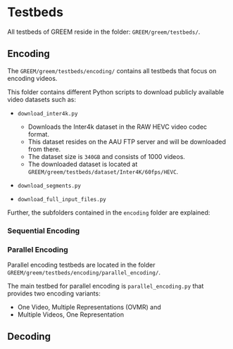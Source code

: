 # Testbeds

All testbeds of GREEM reside in the folder: `GREEM/greem/testbeds/`.

## Encoding

The `GREEM/greem/testbeds/encoding/` contains all testbeds that focus on encoding videos.

This folder contains different Python scripts to download publicly available video datasets such as:

- `download_inter4k.py`
  - Downloads the Inter4k dataset in the RAW HEVC video codec format.
  - This dataset resides on the AAU FTP server and will be downloaded from there.
  - The dataset size is `340GB` and consists of 1000 videos.
  - The downloaded dataset is located at `GREEM/greem/testbeds/dataset/Inter4K/60fps/HEVC`.

- `download_segments.py`
- `download_full_input_files.py`

Further, the subfolders contained in the `encoding` folder are explained:

### Sequential Encoding

### Parallel Encoding

Parallel encoding testbeds are located in the folder `GREEM/greem/testbeds/encoding/parallel_encoding/`.

The main testbed for parallel encoding is `parallel_encoding.py` that provides two encoding variants:

- One Video, Multiple Representations (OVMR) and
- Multiple Videos, One Representation

## Decoding
